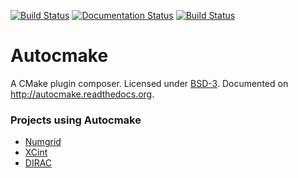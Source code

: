 [![Build Status](https://travis-ci.org/scisoft/autocmake.svg?branch=master)](https://travis-ci.org/scisoft/autocmake/builds)
[![Documentation Status](https://readthedocs.org/projects/autocmake/badge/?version=latest)](http://autocmake.readthedocs.org)
[![Build Status](https://ci.appveyor.com/api/projects/status/github/scisoft/autocmake?branch=appveyor&svg=true)](https://ci.appveyor.com/project/scisoft/autocmake)


# Autocmake

A CMake plugin composer.
Licensed under [BSD-3](../master/LICENSE).
Documented on http://autocmake.readthedocs.org.


### Projects using Autocmake

- [Numgrid](https://github.com/bast/numgrid/)
- [XCint](https://github.com/bast/xcint/)
- [DIRAC](http://diracprogram.org)

